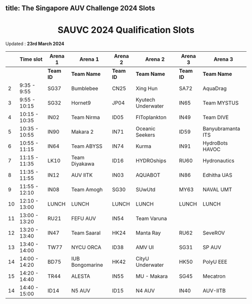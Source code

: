 title: The Singapore AUV Challenge 2024 Slots
---

<style>
    body    {
        min-width : 80%
    }
</style>

<center><h1> SAUVC 2024 Qualification Slots </h1></center>

Updated : **23rd March 2024**

|    | Time slot     | Arena 1     | Arena 1         | Arena 2     | Arena 2            | Arena 3     | Arena 3           |
|----|---------------|-------------|-----------------|-------------|--------------------|-------------|-------------------|
|    |               | **Team ID** | **Team Name**   | **Team ID** | **Team Name**      | **Team ID** | **Team Name**     |
| 2  | 9:35  - 9:55  | SG37        | Bumblebee       | CN25        | Xing Hun           | SA72        | AquaDrag          |
| 3  | 9:55  - 10:15 | SG32        | Hornet9         | JP04        | Kyutech Underwater | IN65        | Team MYSTUS       |
| 4  | 10:15 - 10:35 | IN02        | Team Nirma      | ID05        | FIToplankton       | IN49        | Team DIVE         |
| 5  | 10:35 - 10:55 | IN90        | Makara 2        | IN71        | Oceanic Seekers    | ID59        | Banyubramanta ITS |
| 6  | 10:55 - 11:15 | IN64        | Team ABYSS      | IN74        | Kurma              | IN91        | HydroBots HAVOC   |
| 7  | 11:15 - 11:35 | LK10        | Team Diyakawa   | ID16        | HYDROships         | RU60        | Hydronautics      |
| 8  | 11:35 - 11:55 | IN12        | AUV IITK        | IN03        | AQUABOT            | IN86        | Edhitha UAS       |
| 9  | 11:55 - 12:10 | IN08        | Team Amogh      | SG30        | SUwUtd             | MY63        | NAVAL UMT         |
| 10 | 12:10 - 13:00 | LUNCH       | LUNCH           | LUNCH       | LUNCH              | LUNCH       | LUNCH             |
| 11 | 13:00 - 13:20 | RU21        | FEFU AUV        | IN54        | Team Varuna        |             |                   |
| 12 | 13:20 - 13:40 | IN47        | Team Saaral     | HK24        | Manta Ray          | RU62        | SeveROV           |
| 13 | 13:40 - 14:00 | TW77        | NYCU ORCA       | ID38        | AMV UI             | SG31        | SP AUV            |
| 14 | 14:00 - 14:20 | BD75        | IUB Bongomarine | HK42        | CityU Underwater   | HK50        | PolyU EEE         |
| 15 | 14:20 - 14:40 | TR44        | ALESTA          | IN55        | MU - Makara        | SG45        | Mecatron          |
| 14 | 14:40 - 15:00 | ID14        | N5 AUV          | ID15        | N4 AUV             | IN40        | AUV-IITB          |
